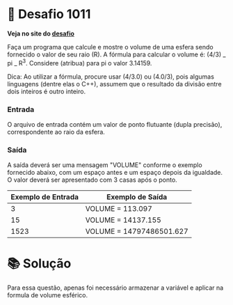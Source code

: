 # 📖 Desafio 1011

**Veja no site do [desafio](https://www.beecrowd.com.br/judge/pt/problems/view/1011)**

Faça um programa que calcule e mostre o volume de uma esfera sendo fornecido o valor de seu raio (R). A fórmula para calcular o volume é: (4/3) _ pi _ R<sup>3</sup>. Considere (atribua) para pi o valor 3.14159.

Dica: Ao utilizar a fórmula, procure usar (4/3.0) ou (4.0/3), pois algumas linguagens (dentre elas o C++), assumem que o resultado da divisão entre dois inteiros é outro inteiro.

### Entrada

O arquivo de entrada contém um valor de ponto flutuante (dupla precisão), correspondente ao raio da esfera.

### Saída

A saída deverá ser uma mensagem "VOLUME" conforme o exemplo fornecido abaixo, com um espaço antes e um espaço depois da igualdade. O valor deverá ser apresentado com 3 casas após o ponto.

| Exemplo de Entrada | Exemplo de Saída         |
| ------------------ | ------------------------ |
| 3                  | VOLUME = 113.097         |
| 15                 | VOLUME = 14137.155       |
| 1523               | VOLUME = 14797486501.627 |

# 📚 Solução

Para essa questão, apenas foi necessário armazenar a variável e aplicar na formula de volume esférico.
